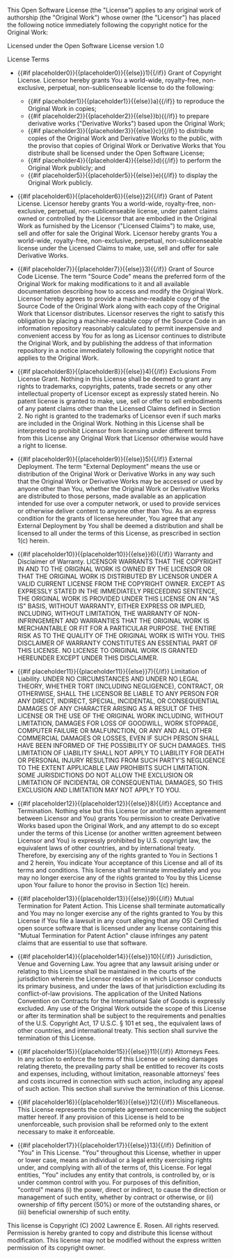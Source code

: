This Open Software License (the &quot;License&quot;) applies to any original work of authorship (the &quot;Original Work&quot;) whose owner (the &quot;Licensor&quot;) has placed the following notice immediately following the copyright notice for the Original Work:

Licensed under the Open Software License version 1.0

License Terms

* {{#if placeholder0}}{{placeholder0}}{{else}}1){{/if}} Grant of Copyright License. Licensor hereby grants You a world-wide, royalty-free, non-exclusive, perpetual, non-sublicenseable license to do the following:
  * {{#if placeholder1}}{{placeholder1}}{{else}}a){{/if}} to reproduce the Original Work in copies;
  * {{#if placeholder2}}{{placeholder2}}{{else}}b){{/if}} to prepare derivative works (&quot;Derivative Works&quot;) based upon the Original Work;
  * {{#if placeholder3}}{{placeholder3}}{{else}}c){{/if}} to distribute copies of the Original Work and Derivative Works to the public, with the proviso that copies of Original Work or Derivative Works that You distribute shall be licensed under the Open Software License;
  * {{#if placeholder4}}{{placeholder4}}{{else}}d){{/if}} to perform the Original Work publicly; and
  * {{#if placeholder5}}{{placeholder5}}{{else}}e){{/if}} to display the Original Work publicly.

* {{#if placeholder6}}{{placeholder6}}{{else}}2){{/if}} Grant of Patent License. Licensor hereby grants You a world-wide, royalty-free, non-exclusive, perpetual, non-sublicenseable license, under patent claims owned or controlled by the Licensor that are embodied in the Original Work as furnished by the Licensor (&quot;Licensed Claims&quot;) to make, use, sell and offer for sale the Original Work. Licensor hereby grants You a world-wide, royalty-free, non-exclusive, perpetual, non-sublicenseable license under the Licensed Claims to make, use, sell and offer for sale Derivative Works.
* {{#if placeholder7}}{{placeholder7}}{{else}}3){{/if}} Grant of Source Code License. The term &quot;Source Code&quot; means the preferred form of the Original Work for making modifications to it and all available documentation describing how to access and modify the Original Work. Licensor hereby agrees to provide a machine-readable copy of the Source Code of the Original Work along with each copy of the Original Work that Licensor distributes. Licensor reserves the right to satisfy this obligation by placing a machine-readable copy of the Source Code in an information repository reasonably calculated to permit inexpensive and convenient access by You for as long as Licensor continues to distribute the Original Work, and by publishing the address of that information repository in a notice immediately following the copyright notice that applies to the Original Work.
* {{#if placeholder8}}{{placeholder8}}{{else}}4){{/if}} Exclusions From License Grant. Nothing in this License shall be deemed to grant any rights to trademarks, copyrights, patents, trade secrets or any other intellectual property of Licensor except as expressly stated herein. No patent license is granted to make, use, sell or offer to sell embodiments of any patent claims other than the Licensed Claims defined in Section 2. No right is granted to the trademarks of Licensor even if such marks are included in the Original Work. Nothing in this License shall be interpreted to prohibit Licensor from licensing under different terms from this License any Original Work that Licensor otherwise would have a right to license.
* {{#if placeholder9}}{{placeholder9}}{{else}}5){{/if}} External Deployment. The term &quot;External Deployment&quot; means the use or distribution of the Original Work or Derivative Works in any way such that the Original Work or Derivative Works may be accessed or used by anyone other than You, whether the Original Work or Derivative Works are distributed to those persons, made available as an application intended for use over a computer network, or used to provide services or otherwise deliver content to anyone other than You. As an express condition for the grants of license hereunder, You agree that any External Deployment by You shall be deemed a distribution and shall be licensed to all under the terms of this License, as prescribed in section 1(c) herein.
* {{#if placeholder10}}{{placeholder10}}{{else}}6){{/if}} Warranty and Disclaimer of Warranty. LICENSOR WARRANTS THAT THE COPYRIGHT IN AND TO THE ORIGINAL WORK IS OWNED BY THE LICENSOR OR THAT THE ORIGINAL WORK IS DISTRIBUTED BY LICENSOR UNDER A VALID CURRENT LICENSE FROM THE COPYRIGHT OWNER. EXCEPT AS EXPRESSLY STATED IN THE IMMEDIATELY PRECEEDING SENTENCE, THE ORIGINAL WORK IS PROVIDED UNDER THIS LICENSE ON AN &quot;AS IS&quot; BASIS, WITHOUT WARRANTY, EITHER EXPRESS OR IMPLIED, INCLUDING, WITHOUT LIMITATION, THE WARRANTY OF NON-INFRINGEMENT AND WARRANTIES THAT THE ORIGINAL WORK IS MERCHANTABLE OR FIT FOR A PARTICULAR PURPOSE. THE ENTIRE RISK AS TO THE QUALITY OF THE ORIGINAL WORK IS WITH YOU. THIS DISCLAIMER OF WARRANTY CONSTITUTES AN ESSENTIAL PART OF THIS LICENSE. NO LICENSE TO ORIGINAL WORK IS GRANTED HEREUNDER EXCEPT UNDER THIS DISCLAIMER.
* {{#if placeholder11}}{{placeholder11}}{{else}}7){{/if}} Limitation of Liability. UNDER NO CIRCUMSTANCES AND UNDER NO LEGAL THEORY, WHETHER TORT (INCLUDING NEGLIGENCE), CONTRACT, OR OTHERWISE, SHALL THE LICENSOR BE LIABLE TO ANY PERSON FOR ANY DIRECT, INDIRECT, SPECIAL, INCIDENTAL, OR CONSEQUENTIAL DAMAGES OF ANY CHARACTER ARISING AS A RESULT OF THIS LICENSE OR THE USE OF THE ORIGINAL WORK INCLUDING, WITHOUT LIMITATION, DAMAGES FOR LOSS OF GOODWILL, WORK STOPPAGE, COMPUTER FAILURE OR MALFUNCTION, OR ANY AND ALL OTHER COMMERCIAL DAMAGES OR LOSSES, EVEN IF SUCH PERSON SHALL HAVE BEEN INFORMED OF THE POSSIBILITY OF SUCH DAMAGES. THIS LIMITATION OF LIABILITY SHALL NOT APPLY TO LIABILITY FOR DEATH OR PERSONAL INJURY RESULTING FROM SUCH PARTY'S NEGLIGENCE TO THE EXTENT APPLICABLE LAW PROHIBITS SUCH LIMITATION. SOME JURISDICTIONS DO NOT ALLOW THE EXCLUSION OR LIMITATION OF INCIDENTAL OR CONSEQUENTIAL DAMAGES, SO THIS EXCLUSION AND LIMITATION MAY NOT APPLY TO YOU.
* {{#if placeholder12}}{{placeholder12}}{{else}}8){{/if}} Acceptance and Termination. Nothing else but this License (or another written agreement between Licensor and You) grants You permission to create Derivative Works based upon the Original Work, and any attempt to do so except under the terms of this License (or another written agreement between Licensor and You) is expressly prohibited by U.S. copyright law, the equivalent laws of other countries, and by international treaty. Therefore, by exercising any of the rights granted to You in Sections 1 and 2 herein, You indicate Your acceptance of this License and all of its terms and conditions. This license shall terminate immediately and you may no longer exercise any of the rights granted to You by this License upon Your failure to honor the proviso in Section 1(c) herein.
* {{#if placeholder13}}{{placeholder13}}{{else}}9){{/if}} Mutual Termination for Patent Action. This License shall terminate automatically and You may no longer exercise any of the rights granted to You by this License if You file a lawsuit in any court alleging that any OSI Certified open source software that is licensed under any license containing this &quot;Mutual Termination for Patent Action&quot; clause infringes any patent claims that are essential to use that software.
* {{#if placeholder14}}{{placeholder14}}{{else}}10){{/if}} Jurisdiction, Venue and Governing Law. You agree that any lawsuit arising under or relating to this License shall be maintained in the courts of the jurisdiction wherein the Licensor resides or in which Licensor conducts its primary business, and under the laws of that jurisdiction excluding its conflict-of-law provisions. The application of the United Nations Convention on Contracts for the International Sale of Goods is expressly excluded. Any use of the Original Work outside the scope of this License or after its termination shall be subject to the requirements and penalties of the U.S. Copyright Act, 17 U.S.C. § 101 et seq., the equivalent laws of other countries, and international treaty. This section shall survive the termination of this License.
* {{#if placeholder15}}{{placeholder15}}{{else}}11){{/if}} Attorneys Fees. In any action to enforce the terms of this License or seeking damages relating thereto, the prevailing party shall be entitled to recover its costs and expenses, including, without limitation, reasonable attorneys' fees and costs incurred in connection with such action, including any appeal of such action. This section shall survive the termination of this License.
* {{#if placeholder16}}{{placeholder16}}{{else}}12){{/if}} Miscellaneous. This License represents the complete agreement concerning the subject matter hereof. If any provision of this License is held to be unenforceable, such provision shall be reformed only to the extent necessary to make it enforceable.
* {{#if placeholder17}}{{placeholder17}}{{else}}13){{/if}} Definition of &quot;You&quot; in This License. &quot;You&quot; throughout this License, whether in upper or lower case, means an individual or a legal entity exercising rights under, and complying with all of the terms of, this License. For legal entities, &quot;You&quot; includes any entity that controls, is controlled by, or is under common control with you. For purposes of this definition, &quot;control&quot; means (i) the power, direct or indirect, to cause the direction or management of such entity, whether by contract or otherwise, or (ii) ownership of fifty percent (50%) or more of the outstanding shares, or (iii) beneficial ownership of such entity.

This license is Copyright (C) 2002 Lawrence E. Rosen. All rights reserved. Permission is hereby granted to copy and distribute this license without modification. This license may not be modified without the express written permission of its copyright owner.
